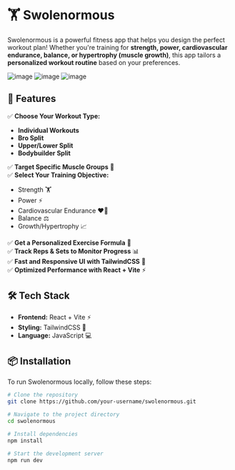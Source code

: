 # 🏋️ Swolenormous  

Swolenormous is a powerful fitness app that helps you design the perfect workout plan! Whether you're training for **strength, power, cardiovascular endurance, balance, or hypertrophy (muscle growth)**, this app tailors a **personalized workout routine** based on your preferences.  

![image](https://github.com/user-attachments/assets/c1797d6e-1a25-432b-8857-2290ad61a36e)
![image](https://github.com/user-attachments/assets/d02c0d41-cee2-4ad8-9c1a-cfdbb3667bbe)
![image](https://github.com/user-attachments/assets/dcd2621d-ff01-48ee-ab32-e392444b3047)


## 🚀 Features  

✅ **Choose Your Workout Type:**  
   - **Individual Workouts**  
   - **Bro Split**  
   - **Upper/Lower Split**  
   - **Bodybuilder Split**  

✅ **Target Specific Muscle Groups** 💪  
✅ **Select Your Training Objective:**  
   - Strength 🏋️  
   - Power ⚡  
   - Cardiovascular Endurance ❤️‍🔥  
   - Balance ⚖️  
   - Growth/Hypertrophy 📈  

✅ **Get a Personalized Exercise Formula** 🎯  
✅ **Track Reps & Sets to Monitor Progress** 📊  
✅ **Fast and Responsive UI with TailwindCSS** 🎨  
✅ **Optimized Performance with React + Vite** ⚡  

## 🛠️ Tech Stack  

- **Frontend:** React + Vite ⚡  
- **Styling:** TailwindCSS 🎨  
- **Language:** JavaScript 💻  

## 📦 Installation  

To run Swolenormous locally, follow these steps:  

```sh
# Clone the repository
git clone https://github.com/your-username/swolenormous.git

# Navigate to the project directory
cd swolenormous

# Install dependencies
npm install

# Start the development server
npm run dev

